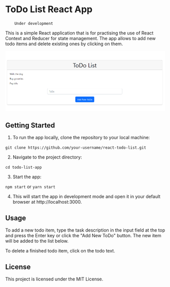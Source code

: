 # ToDo List React App

        Under development

This is a simple React application that is for practising the use of React Context and Reducer for state management. The app allows to add new todo items and delete existing ones by clicking on them.

![Todo List React App](./public/Todo_list.png)

## Getting Started

1. To run the app locally, clone the repository to your local machine:

```git clone https://github.com/your-username/react-todo-list.git```

2. Navigate to the project directory:

```cd todo-list-app```

3. Start the app:

```npm start``` or ```yarn start```

4. This will start the app in development mode and open it in your default browser at http://localhost:3000.

## Usage

To add a new todo item, type the task description in the input field at the top and press the Enter key or click the "Add New ToDo" button. The new item will be added to the list below.

To delete a finished todo item, click on the todo text.

## License

This project is licensed under the MIT License.
